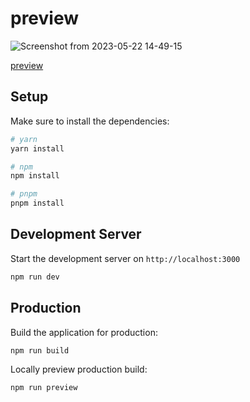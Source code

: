 # preview
![Screenshot from 2023-05-22 14-49-15](https://github.com/Akam-Nejati/code-converter-ai/assets/106558616/3b9b2833-abe8-4a25-b5b9-9e59ac624eeb)

[preview](https://code-converter-ai.netlify.com)

## Setup

Make sure to install the dependencies:

```bash
# yarn
yarn install

# npm
npm install

# pnpm
pnpm install
```

## Development Server

Start the development server on `http://localhost:3000`

```bash
npm run dev
```

## Production

Build the application for production:

```bash
npm run build
```

Locally preview production build:

```bash
npm run preview
```

